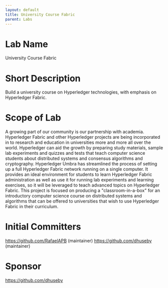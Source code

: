 ```yaml
---
layout: default
title: University Course Fabric
parent: Labs
---
```

# Lab Name
University Course Fabric 

# Short Description
Build a university course on Hyperledger technologies, with emphasis on Hyperledger Fabric.

# Scope of Lab
A growing part of our community is our partnership with academia. Hyperledger Fabric and other Hyperledger projects are being incorporated in to research and education in universities more and more all over the world. Hyperledger can aid the growth by preparing study materials, sample lab experiments and quizzes and tests that teach computer science students about distributed systems and consensus algorithms and cryptography. Hyperledger Umbra has streamlined the process of setting up a full Hyperledger Fabric network running on a single computer. It provides an ideal environment for students to learn Hyperledger Fabric administration as well as use it for running lab experiments and learning exercises, so it will be leveraged to teach advanced topics on Hyperledger Fabric. This project is focused on producing a "classroom-in-a-box" for an introductory computer science course on distributed systems and algorithms that can be offered to universities that wish to use Hyperledger Fabric in their curriculum.

# Initial Committers
https://github.com/RafaelAPB (maintainer)
https://github.com/dhuseby (maintainer)

# Sponsor
https://github.com/dhuseby
